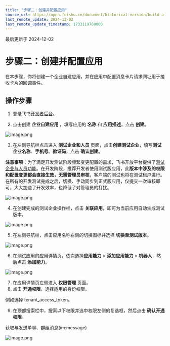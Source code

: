 ```yaml
---
title: "步骤二：创建并配置应用"
source_url: https://open.feishu.cn/document/historical-version/build-a-beautiful-message-card-in-5-minutes/create-app
last_remote_update: 2024-12-02
last_remote_update_timestamp: 1733119760000
---
```

最后更新于 2024-12-02

# 步骤二：创建并配置应用
在本步骤，你将创建一个企业自建应用，并在应用中配置消息卡片请求网址用于接收卡片的回调事件。

## 操作步骤

1. 登录飞书[开发者后台](https://open.feishu.cn/app)。

2. 点击创建 **企业自建应用** ，填写应用的 **名称** 和 **应用描述**，点击 **创建**。

![image.png](https://sf3-cn.feishucdn.com/obj/open-platform-opendoc/977ef5441009f2ffc7ba49e1cba7014d_fsvXMQ5hfZ.png?height=926&lazyload=true&maxWidth=450&width=783)

3. 在左侧导航栏点击进入 **测试企业和人员** 页面，点击**创建测试企业**，填写**测试企业名称**、**手机号**、**验证码**，点击 **确认创建**。

**注意事项**：为了满足开发测试阶段频繁变更配置的需求，飞书开放平台提供了[测试企业与人员功能](https://open.feishu.cn/document/home/introduction-to-custom-app-development/testing-enterprise-and-personnel-functions)。在开发阶段，推荐开发者使用测试版应用，此**版本中涉及的权限和配置变更都会直接生效，无需管理员审核**，客户端的测试也将在测试租户进行。在所有的开发测试完成之后，切换、手动同步到正式版应用，仅提交一次审核即可，大大加速了开发效率，也降低了对管理员的打扰。

![image.png](https://sf3-cn.feishucdn.com/obj/open-platform-opendoc/f24d8faf3c7c77461280ea47d48730b2_G80aMAy0V7.png?height=600&lazyload=true&maxWidth=550&width=1192)

4. 在创建完成的测试企业操作栏，点击 **关联应用**，即可为当前应用自动生成测试版本。

![image.png](https://sf3-cn.feishucdn.com/obj/open-platform-opendoc/8f58ef932d025b2ec43a8cf9006430d8_lXOtFx4ZGf.png?height=790&lazyload=true&maxWidth=550&width=2218)

5. 在左侧导航栏，点击应用名称右侧的切换图标并选择 **切换至测试版本**。

![image.png](https://sf3-cn.feishucdn.com/obj/open-platform-opendoc/acd402d354ef50b195ebfd95a63ef6d5_Q9YuIFqDpX.png?height=754&lazyload=true&maxWidth=550&width=1484)

6. 在测试应用的应用详情页，依次选择**应用能力** > **添加应用能力** > **机器人**，然后点击 **添加能力**。

![image.png](https://sf3-cn.feishucdn.com/obj/open-platform-opendoc/ca00465debd90a1bd5217e0e26a207b4_zAxIW2my6w.png?height=938&lazyload=true&maxWidth=550&width=2298)

7. 在应用详情页左侧进入 **权限管理** 页面。
8. 点击 **开通权限**，选择适用的身份权限。

例如选择 tenant_access_token。

9. 在顶部搜索栏中，搜索以下权限并选中权限左侧的复选框，然后点击 **确认开通权限**。

获取与发送单聊、群组消息(im:message)

![image.png](https://sf3-cn.feishucdn.com/obj/open-platform-opendoc/fa4f0511efb9043543e5036f0b8fb21c_SfeP18DI2O.png?height=840&lazyload=true&maxWidth=550&width=2276)
